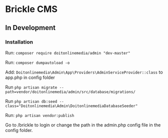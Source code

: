 # Brickle CMS #

## In Development ##


### Installation ###

Run: `composer require doitonlinemedia/admin "dev-master"`

Run: `composer dumpautoload -o`

Add: `Doitonlinemedia\Admin\App\Providers\AdminServiceProvider::class` to app.php in config folder

Run `php artisan migrate --path=vendor/doitonlinemedia/admin/src/database/migrations/`

Run `php artisan db:seed --class="Doitonlinemedia\Admin\DoitonlinemediaDatabaseSeeder"`

Run: `php artisan vendor:publish`

Go to /brickle to login or change the path in the admin.php config file in the config folder.